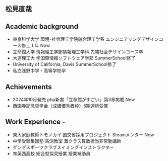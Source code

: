 <!--## Hi there 👋-->
## 松見直哉

## Academic background
- 東京科学大学 環境･社会理工学院融合理工学系 エンジニアリングデザインコース修士１年 Now
- 立命館大学 情報理工学部情報理工学科 先端社会デザインコース卒
- 大連理工大 学国際情報ソフトウェア学部 SummerSchool修了
- University of California, Davis SummerSchool修了
- 私立浅野中学・高等学校卒

## Achievements
- 2024年10月発売 php新書「立命館がすごい」第3章掲載 New
- 西園寺記念奨学金（成績優秀者枠）5期連続受賞

## Work Experience -
- 東大家庭教師トモノカイ 国交省採用プロジェクト Steamメンター Now
- 中学受験集団塾 馬渕教室 灘クラス算数担当非常勤講師
- グンゼスポーツクラブスイミングインストラクター
- 育英西高校 総合型探究授業 授業補助員






<!--
**matsuminaoya/matsuminaoya** is a ✨ _special_ ✨ repository because its `README.md` (this file) appears on your GitHub profile.

Here are some ideas to get you started:

- 🔭 I’m currently working on ...
- 🌱 I’m currently learning ...
- 👯 I’m looking to collaborate on ...
- 🤔 I’m looking for help with ...
- 💬 Ask me about ...
- 📫 How to reach me: ...
- 😄 Pronouns: ...
- ⚡ Fun fact: ...
-->
